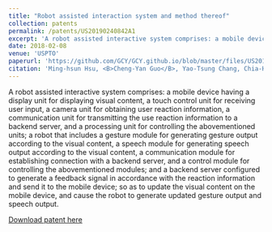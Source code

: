 ```yaml
---
title: "Robot assisted interaction system and method thereof"
collection: patents
permalink: /patents/US20190240842A1
excerpt: 'A robot assisted interactive system comprises: a mobile device having a display unit for displaying visual content, a touch control unit for receiving user input, a camera unit for obtaining user reaction information, a communication unit for transmitting the use reaction information to a backend server, and a processing unit for controlling the abovementioned units; a robot that includes a gesture module for generating gesture output according to the visual content, a speech module for generating speech output according to the visual content, a communication module for establishing connection with a backend server, and a control module for controlling the abovementioned modules; and a backend server configured to generate a feedback signal in accordance with the reaction information and send it to the mobile device; so as to update the visual content on the mobile device, and cause the robot to generate updated gesture output and speech output.'
date: 2018-02-08
venue: 'USPTO'
paperurl: 'https://github.com/GCY/GCY.github.io/blob/master/files/US20190240842A1.pdf'
citation: 'Ming-hsun Hsu, <B>Cheng-Yan Guo</B>, Yao-Tsung Chang, Chia-Hung Kuo'
---
```

A robot assisted interactive system comprises: a mobile device having a display unit for displaying visual content, a touch control unit for receiving user input, a camera unit for obtaining user reaction information, a communication unit for transmitting the use reaction information to a backend server, and a processing unit for controlling the abovementioned units; a robot that includes a gesture module for generating gesture output according to the visual content, a speech module for generating speech output according to the visual content, a communication module for establishing connection with a backend server, and a control module for controlling the abovementioned modules; and a backend server configured to generate a feedback signal in accordance with the reaction information and send it to the mobile device; so as to update the visual content on the mobile device, and cause the robot to generate updated gesture output and speech output.
<!--
<p align="center">
    <img src="/res/patent/ROBOT.png" width="600" height="600">
</p>
-->
[Download patent here](https://github.com/GCY/GCY.github.io/blob/master/files/US20190240842A1.pdf)

